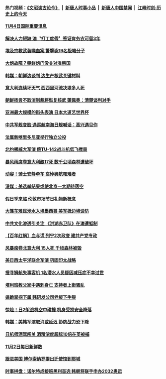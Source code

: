 #### 热门视频：[《文昭谈古论今》](https://github.com/gfw-breaker/wenzhao/blob/master/README.md?t=11060033) &nbsp;|&nbsp; [新唐人时事小品](https://github.com/gfw-breaker/ntdtv-comedy/blob/master/README.md?t=11060033) &nbsp;|&nbsp; [新唐人中国禁闻](https://github.com/gfw-breaker/ntdtv-news/blob/master/README.md?t=11060033) &nbsp;|&nbsp; [江峰时刻:历史上的今天](https://github.com/gfw-breaker/today-in-history/blob/master/README.md?t=11060033) 


#### [11月4日国际重要讯息](../pages/news202/a1398099.md?t=11060033) 

#### [解决人力短缺 澳〝打工度假〞签证肯务农可留3年](../pages/news202/a1398103.md?t=11060033) 

#### [埃及宗教武装喋血案 警撃毙19名极端分子](../pages/news202/a1398094.md?t=11060033) 

#### [大炮故障？朝鲜炮门没关对准韩国](../pages/news202/a1398088.md?t=11060033) 

#### [韩媒：朝鲜边谈判 边生产核武关键材料](../pages/news202/a1398075.md?t=11060033) 

#### [意大利连续坏天气 西西里河流决堤多人死](../pages/news202/a1398036.md?t=11060033) 

#### [朝鲜扬言不取消制裁将恢复核武 蓬佩奥：清楚谈判对手](../pages/news202/a1398064.md?t=11060033) 


#### [亚洲最大规模的街头表演 日本大道艺世界杯](../pages/news202/a1398046.md?t=11060033) 

#### [中共军舰变脸 遇巡航南海日舰喊话：高兴遇见你](../pages/news202/a1398042.md?t=11060033) 


#### [法属新喀里多尼亚举行独立公投](../pages/news202/a1398034.md?t=11060033) 

#### [北约挪威大军演 俄TU-142战斗机低飞搅局](../pages/news202/a1398008.md?t=11060033) 

#### [暴风雨席卷意大利酿17死 数千公顷森林遭破坏](../pages/news202/a1398002.md?t=11060033) 

#### [动容！骑士安静牵车 哀悼狮航罹难者](../pages/news202/a1397998.md?t=11060033) 

#### [港媒：美选举结果或使北京一大期待落空](../pages/news202/a1397994.md?t=11060033) 

#### [假日季来临 伦敦市场节日礼物新概念](../pages/news202/a1397979.md?t=11060033) 

#### [大篷车难民涉水入境墨西哥 美军抵边境设防](../pages/news202/a1397972.md?t=11060033) 

#### [中共文化渗透引关注 《洪湖赤卫队》在澳遭抵制](../pages/news202/a1397989.md?t=11060033) 

#### [【百年红祸】血与谎 列宁2次政变 建共产党专政](../pages/news202/a1397988.md?t=11060033) 



#### [风暴席卷北意大利  15人死 千顷森林被毁](../pages/news202/a1397956.md?t=11060033) 

#### [美日西太平洋联合军演  巩固印太战略](../pages/news202/a1397952.md?t=11060033) 

#### [搜寻狮航失事客机 1名潜水人员疑因减压症不幸过世](../pages/news202/a1397933.md?t=11060033) 

#### [塔利班教父家中遇刺身亡 支持者上街骚乱](../pages/news202/a1397930.md?t=11060033) 

#### [逼跪掌掴下属 韩研发公司老板下手狠](../pages/news202/a1397927.md?t=11060033) 

#### [惊险！日2架战机空中碰撞 机身受损安全降落](../pages/news202/a1397924.md?t=11060033) 

#### [韩媒：美韩军演取消或延迟 协防战力恐下降](../pages/news202/a1397917.md?t=11060033) 

#### [日机师酒驾闯关 酒精浓度超标10倍在英被捕](../pages/news202/a1397892.md?t=11060033) 


#### [11月2日每日新鲜数](../pages/news202/a1397870.md?t=11060033) 

#### [跟进美国 博尔索纳罗提出迁使馆到耶城](../pages/news202/a1397865.md?t=11060033) 

#### [时事拼盘：诺尔特成接班黑利首选 韩朝将联手申办2032奥运](../pages/news202/a1397857.md?t=11060033) 

